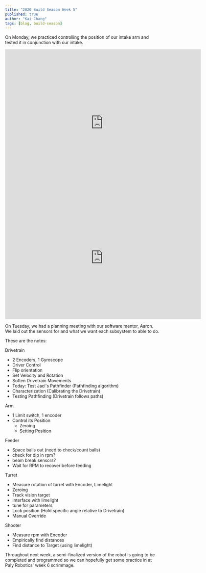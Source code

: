 ```yaml
---
title: "2020 Build Season Week 5"
published: true
author: "Kai Chang"
tags: [blog, build-season]
---
```


On Monday, we practiced controlling the position of our intake arm and tested it in conjunction with our intake.

<iframe src="https://player.vimeo.com/video/390126693" width="640" height="480" frameborder="0" allow="autoplay; fullscreen" allowfullscreen></iframe>

<iframe src="https://player.vimeo.com/video/390126855" width="640" height="400" frameborder="0" allow="autoplay; fullscreen" allowfullscreen></iframe>

On Tuesday, we had a planning meeting with our software mentor, Aaron. We laid out the sensors for and what we want each subsystem to able to do.

These are the notes:

Drivetrain
- 2 Encoders, 1 Gyroscope
- Driver Control
- Flip orientation
- Set Velocity and Rotation
- Soften Drivetrain Movements
- Today: Test Jaci's Pathfinder (Pathfinding algorithm)
 - Characterization (Calibrating the Drivetrain)
 - Testing Pathfinding (Drivetrain follows paths)

Arm 
- 1 Limit switch, 1 encoder
- Control its Position
  - Zeroing
  - Setting Position

Feeder
- Space balls out (need to check/count balls)
 - check for dip in rpm?
 - beam break sensors?
- Wait for RPM to recover before feeding

Turret
- Measure rotation of turret with Encoder, Limelight
- Zeroing
- Track vision target
 - Interface with limelight
 - tune for parameters
- Lock position (Hold specific angle relative to Drivetrain)
- Manual Override

Shooter
- Measure rpm with Encoder
- Empirically find distances
- Find distance to Target (using limelight)

Throughout next week, a semi-finalized version of the robot is going to be completed and programmed so we can hopefully get some practice in at Paly Robotics' week 6 scrimmage.
